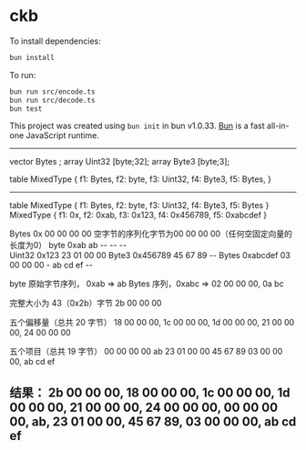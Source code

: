 
# ckb

To install dependencies:

```bash
bun install
```

To run:

```bash
bun run src/encode.ts
bun run src/decode.ts
bun test
```

This project was created using `bun init` in bun v1.0.33. [Bun](https://bun.sh) is a fast all-in-one JavaScript runtime.


----

vector Bytes <bytes>;
array Uint32 [byte;32];
array Byte3 [byte;3];

table MixedType { 
  f1: Bytes, 
  f2: byte, 
  f3: Uint32, 
  f4: Byte3, 
  f5: Bytes,
}

---

  table MixedType { f1: Bytes, f2: byte, f3: Uint32, f4: Byte3, f5: Bytes }
  MixedType { f1: 0x, f2: 0xab, f3: 0x123, f4: 0x456789, f5: 0xabcdef }

  Bytes  0x            00 00 00 00    空字节的序列化字节为00 00 00 00（任何空固定向量的长度为0）
  byte   0xab          ab -- -- --    
  Uint32 0x123         23 01 00 00
  Byte3  0x456789      45 67 89 --
  Bytes  0xabcdef      03 00 00 00 - ab cd ef --    


  byte  原始字节序列， 0xab => ab
  Bytes 序列，0xabc => 02 00 00 00, 0a bc


  完整大小为 43（0x2b）字节
  2b 00 00 00

  五个偏移量（总共 20 字节）
  18 00 00 00, 1c 00 00 00, 1d 00 00 00, 21 00 00 00, 24 00 00 00

  五个项目（总共 19 字节）
  00 00 00 00
  ab
  23 01 00 00
  45 67 89
  03 00 00 00, ab cd ef

  结果：
  2b 00 00 00, 18 00 00 00, 1c 00 00 00, 1d 00 00 00, 21 00 00 00, 24 00 00 00, 00 00 00 00, ab, 23 01 00 00, 45 67 89, 03 00 00 00, ab cd ef
----